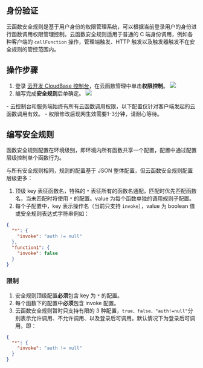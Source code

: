 ## 身份验证

云函数安全规则是基于用户身份的权限管理系统，可以根据当前登录用户的身份进行函数调用权限管理控制。云函数安全规则适用于普通的 C 端身份调用，例如各种客户端的 `callFunction` 操作，管理端触发、HTTP 触发以及触发器触发不在安全规则的管控范围内。


## 操作步骤
1. 登录 [云开发 CloudBase 控制台](https://console.cloud.tencent.com/tcb)，在云函数管理中单击**权限控制**。
![](https://qcloudimg.tencent-cloud.cn/raw/4c30ca4c84adf0e299c4aedb07babb67.png)
2. 编写完成**安全规则**后单确定。
![](https://qcloudimg.tencent-cloud.cn/raw/6dbcbf3fc4df4bc718bd224d23ac7af1.png)
<dx-alert infotype="explain" title="">
- 云控制台和服务端始终有所有云函数调用权限，以下配置仅针对客户端发起的云函数调用有效。
- 权限修改后现网生效需要1-3分钟，请耐心等待。
</dx-alert>



## 编写安全规则

函数安全规则配置在环境级别，即环境内所有函数共享一个配置，配置中通过配置层级控制单个函数行为。

与所有安全规则相同，规则的配置基于 JSON 整体配置，但云函数安全规则配置层级更多：

1. 顶级 key 表征函数名，特殊的 `*` 表征所有的函数名通配，匹配时优先匹配函数名，当未匹配时将使用 `*` 的配置。value 为每个函数单独的调用规则子配置。
2. 每个子配置中，key 表示操作名（当前只支持 `invoke`），value 为 boolean 值或安全规则表达式字符串例如：

```json
{
  "*": {
    "invoke": "auth != null"
  },
  "function1": {
    "invoke": false
  }
}
```

### 限制

1. 安全规则顶级配置**必须**包含 key 为 `*` 的配置。
2. 每个函数下的配置中**必须**包含 invoke 配置。
3. 云函数安全规则暂时只支持有限的 3 种配置，`true、false、"auth!=null"`分别表示允许调用、不允许调用、以及登录后可调用。默认情况下为登录后可调用，即：

```json
{
  "*": {
    "invoke": "auth != null"
  }
}
```
